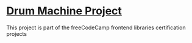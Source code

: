# [Drum Machine Project](https://drums-machine-app.netlify.app/)

This project is part of the freeCodeCamp frontend libraries certification projects
